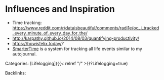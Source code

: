 # Influences and Inspiration

 - Time tracking: https://www.reddit.com/r/dataisbeautiful/comments/radi1e/oc_i_tracked_every_minute_of_every_day_for_the/
 - http://karpathy.github.io/2014/08/03/quantifying-productivity/
 - https://howisfelix.today/?
 - [SmarterTime](https://www.smartertime.com/index.html) is a system for
   tracking all life events similar to my autojournal.










Categories: [Lifelogging]({{< relref "/" >}}?Lifelogging=true)

Backlinks: 